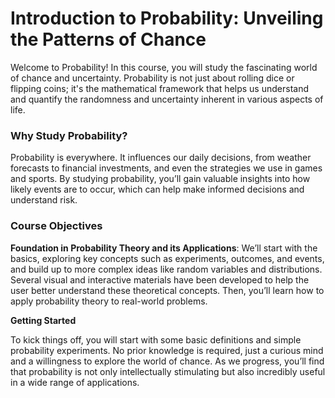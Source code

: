 # Introduction to Probability: Unveiling the Patterns of Chance

Welcome to Probability! In this course, you will study the fascinating world of chance and uncertainty. Probability is not just about rolling dice or flipping coins; it's the mathematical framework that helps us understand and quantify the randomness and uncertainty inherent in various aspects of life.

### **Why Study Probability?**

Probability is everywhere. It influences our daily decisions, from weather forecasts to financial investments, and even the strategies we use in games and sports. By studying probability, you’ll gain valuable insights into how likely events are to occur, which can help make informed decisions and understand risk.

### **Course Objectives**

**Foundation in Probability Theory and its Applications**: We’ll start with the basics, exploring key concepts such as experiments, outcomes, and events, and build up to more complex ideas like random variables and distributions. Several visual and interactive materials have been developed to help the user better understand these theoretical concepts. Then, you’ll learn how to apply probability theory to real-world problems. 

**Getting Started**

To kick things off, you will start with some basic definitions and simple probability experiments. No prior knowledge is required, just a curious mind and a willingness to explore the world of chance. As we progress, you’ll find that probability is not only intellectually stimulating but also incredibly useful in a wide range of applications.
